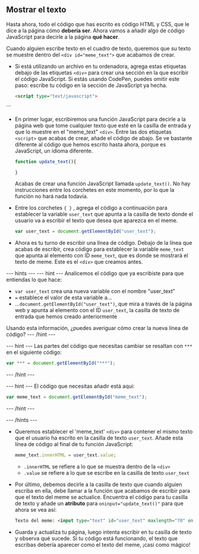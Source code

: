 ## Mostrar el texto

Hasta ahora, todo el código que has escrito es código HTML y CSS, que le dice a la página cómo **debería ser**. Ahora vamos a añadir algo de código JavaScript para decirle a la página **qué hacer**.

Cuando alguien escribe texto en el cuadro de texto, queremos que su texto se muestre dentro del `<div id="meme_text">` que acabamos de crear.

- Si está utilizando un archivo en tu ordenadora, agrega estas etiquetas debajo de las etiquetas `<div>` para crear una sección en la que escribir el código JavaScript. Si estás usando CodePen, puedes omitir este paso: escribe tu código en la sección de JavaScript ya hecha.

  ```html
  <script type="text/javascript">
</script>
  ```

- En primer lugar, escribiremos una función JavaScript para decirle a la página web que tome cualquier texto que esté en la casilla de entrada y que lo muestre en el "meme_text" `<div>`. Entre las dos etiquetas `<script>` que acabas de crear, añade el código de abajo. Se ve bastante diferente al código que hemos escrito hasta ahora, porque es JavaScript, un idioma diferente.

  ```JavaScript
  function update_text(){

  }
  ```

  Acabas de crear una función JavaScript llamada `update_text()`. No hay instrucciones entre los corchetes en este momento, por lo que la función no hará nada todavía.

- Entre los corchetes `{ }` , agrega el código a continuación para establecer la variable `user_text` que apunta a la casilla de texto donde el usuario va a escribir el texto que desea que aparezca en el meme.

  ```JavaScript
  var user_text = document.getElementById("user_text");
  ```

- Ahora es tu turno de escribir una línea de código. Debajo de la línea que acabas de escribir, crea código para establecer la variable `meme_text` que apunta al elemento con ID `meme_text`, que es donde se mostrará el texto de meme. Este es el `<div>` que creamos antes.

--- hints --- --- hint --- Analicemos el código que ya escribiste para que entiendas lo que hace:

* `var user_text` crea una nueva variable con el nombre "user_text"
* `=` establece el valor de esta variable a...
* ...`document.getElementById("user_text")`, que mira a través de la página web y apunta al elemento con el ID `user_text`, la casilla de texto de entrada que hemos creado anteriormente

Usando esta información, ¿puedes averiguar cómo crear la nueva línea de código? --- /hint ---

--- hint --- Las partes del código que necesitas cambiar se resaltan con `***` en el siguiente código:
```JavaScript
var *** = document.getElementById("***");
```
--- /hint ---

--- hint --- El código que necesitas añadir está aquí:

```JavaScript
var meme_text = document.getElementById("meme_text");
```
--- /hint ---

--- /hints ---


- Queremos establecer el 'meme_text' `<div>` para contener el mismo texto que el usuario ha escrito en la casilla de texto `user_text`. Añade esta línea de código al final de tu función JavaScript:

  ``` JavaScript
  meme_text.innerHTML = user_text.value;
  ```

  * `.innerHTML` se refiere a lo que se muestra dentro de la `<div>`
  * `.value` se refiere a lo que se escribe en la casilla de texto `user_text`

- Por último, debemos decirle a la casilla de texto que cuando alguien escriba en ella, debe llamar a la función que acabamos de escribir para que el texto del meme se actualice. Encuentra el código para tu casilla de texto y añade un **atributo** para `oninput="update_text()"` para que ahora se vea así:

  ```html
  Texto del meme: <input type="text" id="user_text" maxlength="70" oninput="update_text()"><p>
  ```

 - Guarda y actualiza tu página, luego intenta escribir en tu casilla de texto y observa qué sucede. Si tu código está funcionando, el texto que escribas debería aparecer como el texto del meme, ¡casi como mágico!
